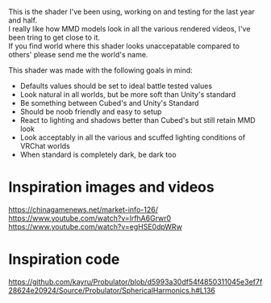 This is the shader I've been using, working on and testing for the last year and half.<br>
I really like how MMD models look in all the various rendered videos, I've been tring to get close to it.<br>
If you find world where this shader looks unaccepatable compared to others' please send me the world's name.<br>

This shader was made with the following goals in mind:
- Defaults values should be set to ideal battle tested values
- Look natural in all worlds, but be more soft than Unity's standard
- Be something between Cubed's and Unity's Standard
- Should be noob friendly and easy to setup
- React to lighting and shadows better than Cubed's but still retain MMD look
- Look acceptably in all the various and scuffed lighting conditions of VRChat worlds
- When standard is completely dark, be dark too


# Inspiration images and videos
https://chinagamenews.net/market-info-126/
https://www.youtube.com/watch?v=lrfhA6Grwr0
https://www.youtube.com/watch?v=egHSE0dpWRw

# Inspiration code
https://github.com/kayru/Probulator/blob/d5993a30df54f4850311045e3ef7f28624e20924/Source/Probulator/SphericalHarmonics.h#L136